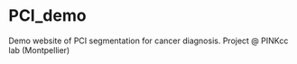 # PCI_demo
Demo website of PCI segmentation for cancer diagnosis. Project @ PINKcc lab (Montpellier)
